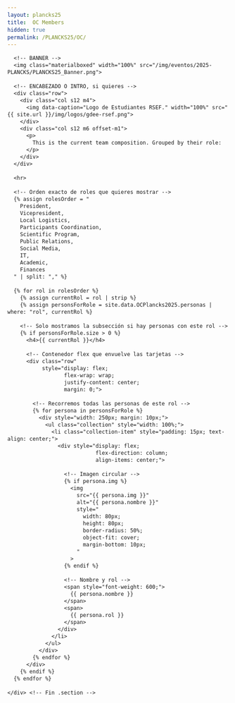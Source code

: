 ```yaml
---
layout: plancks25
title:  OC Members
hidden: true
permalink: /PLANCKS25/OC/
---
```


<div class="no-pad-top" id="index-page">
  <div class="container">
    <div class="section">

      <!-- BANNER -->
      <img class="materialboxed" width="100%" src="/img/eventos/2025-PLANCKS/PLANCKS25_Banner.png">

      <!-- ENCABEZADO O INTRO, si quieres -->
      <div class="row">
        <div class="col s12 m4">
          <img data-caption="Logo de Estudiantes RSEF." width="100%" src="{{ site.url }}/img/logos/gdee-rsef.png">
        </div>
        <div class="col s12 m6 offset-m1">
          <p>
            This is the current team composition. Grouped by their role:
          </p>
        </div>
      </div>

      <hr>

      <!-- Orden exacto de roles que quieres mostrar -->
      {% assign rolesOrder = "
        President,
        Vicepresident,
        Local Logistics,
        Participants Coordination,
        Scientific Program,
        Public Relations,
        Social Media,
        IT,
        Academic,
        Finances
      " | split: "," %}

      {% for rol in rolesOrder %}
        {% assign currentRol = rol | strip %}
        {% assign personsForRole = site.data.OCPlancks2025.personas | where: "rol", currentRol %}

        <!-- Solo mostramos la subsección si hay personas con este rol -->
        {% if personsForRole.size > 0 %}
          <h4>{{ currentRol }}</h4>

          <!-- Contenedor flex que envuelve las tarjetas -->
          <div class="row" 
               style="display: flex; 
                      flex-wrap: wrap; 
                      justify-content: center; 
                      margin: 0;">
            
            <!-- Recorremos todas las personas de este rol -->
            {% for persona in personsForRole %}
              <div style="width: 250px; margin: 10px;">
                <ul class="collection" style="width: 100%;">
                  <li class="collection-item" style="padding: 15px; text-align: center;">
                    <div style="display: flex; 
                                flex-direction: column; 
                                align-items: center;">
                      
                      <!-- Imagen circular -->
                      {% if persona.img %}
                        <img 
                          src="{{ persona.img }}" 
                          alt="{{ persona.nombre }}"
                          style="
                            width: 80px; 
                            height: 80px; 
                            border-radius: 50%; 
                            object-fit: cover; 
                            margin-bottom: 10px;
                          "
                        >
                      {% endif %}
                      
                      <!-- Nombre y rol -->
                      <span style="font-weight: 600;">
                        {{ persona.nombre }}
                      </span>
                      <span>
                        {{ persona.rol }}
                      </span>
                    </div>
                  </li>
                </ul>
              </div>
            {% endfor %}
          </div>
        {% endif %}
      {% endfor %}

    </div> <!-- Fin .section -->
  </div> <!-- Fin .container -->
</div> <!-- Fin #index-page -->
